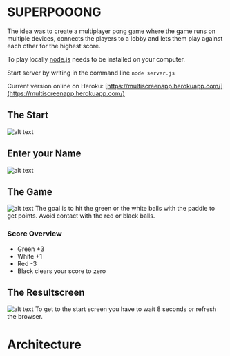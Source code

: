 # SUPERPOOONG

The idea was to create a multiplayer pong game where the game runs on multiple devices, connects the players to a lobby and lets them play against each other for the highest score.

To play locally [node.js](https://nodejs.org/en/) needs to be installed on your computer.

Start server by writing in the command line `node server.js`

Current version online on Heroku: [https://multiscreenapp.herokuapp.com/](https://multiscreenapp.herokuapp.com/)
## The Start
![alt text](https://github.com/Nizii/pong/blob/main/imgs/start.PNG)
## Enter your Name
![alt text](https://github.com/Nizii/pong/blob/main/imgs/enterName.PNG)
## The Game
![alt text](https://github.com/Nizii/pong/blob/main/imgs/game.PNG)
The goal is to hit the green or the white balls with the paddle to get points.
Avoid contact with the red or black balls.

### Score Overview
* Green +3
* White +1
* Red   -3
* Black clears your score to zero

## The Resultscreen
![alt text](https://github.com/Nizii/pong/blob/main/imgs/rank.PNG)
To get to the start screen you have to wait 8 seconds or refresh the browser.

# Architecture
